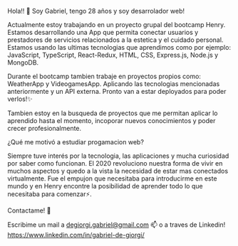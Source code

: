 Hola!! 👋 Soy Gabriel, tengo 28 años y soy desarrolador web!

Actualmente estoy trabajando en un proyecto grupal del bootcamp Henry. Estamos desarrollando una App que permita conectar usuarios y prestadores de servicios relacionados a la estetica y el cuidado personal. Estamos usando las ultimas tecnologias que aprendimos como por ejemplo: JavaScript, TypeScript, React-Redux, HTML, CSS, Express.js, Node.js y MongoDB.

Durante el bootcamp tambien trabaje en proyectos propios como: WeatherApp y VideogamesApp. Aplicando las tecnologias mencionadas anteriormente y un API externa. Pronto van a estar deployados para poder verlos!✨

Tambien estoy en la busqueda de proyectos que me permitan aplicar lo aprendido hasta el momento, incoporar nuevos conocimientos y poder crecer profesionalmente.


¿Qué me motivó a estudiar progamacion web?

Siempre tuve interés por la tecnologia, las aplicaciones y mucha curiosidad por saber como funcionan. El 2020 revoluciono nuestra forma de vivir en muchos aspectos y quedo a la vista la necesidad de estar mas conectados virtualmente. Fue el empujon que necesitaba para introducirme en este mundo y en Henry encontre la posibilidad de aprender todo lo que necesitaba para comenzar⚡.


Contactame! 💬

Escribime un mail a degiorgi.gabriel@gmail.com 📫 o a traves de Linkedin! https://www.linkedin.com/in/gabriel-de-giorgi/

